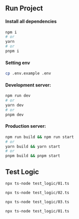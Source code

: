 ## Run Project

#### Install all dependencies

```bash
npm i
# or
yarn
# or
pnpm i
```

#### Setting env

```bash
cp .env.example .env
```

#### Development server:

```bash
npm run dev
# or
yarn dev
# or
pnpm dev
```

#### Production server:

```bash
npm run build && npm run start
# or
yarn build && yarn start
# or
pnpm build && pnpm start
```

## Test Logic

```bash
npx ts-node test_logic/01.ts

npx ts-node test_logic/02.ts

npx ts-node test_logic/03.ts

npx ts-node test_logic/01.ts
```
